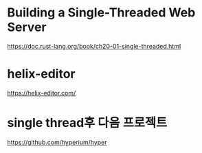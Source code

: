# Building a Single-Threaded Web Server

https://doc.rust-lang.org/book/ch20-01-single-threaded.html

# helix-editor

https://helix-editor.com/


# single thread후 다음 프로젝트

https://github.com/hyperium/hyper
